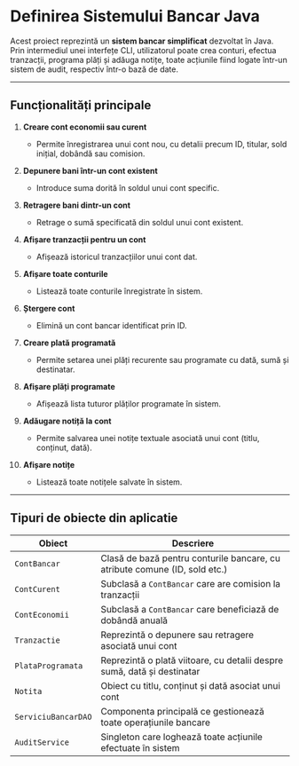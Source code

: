 # Definirea Sistemului Bancar Java

Acest proiect reprezintă un **sistem bancar simplificat** dezvoltat în Java. Prin intermediul unei interfețe CLI, utilizatorul poate crea conturi, efectua tranzacții, programa plăți și adăuga notițe, toate acțiunile fiind logate într-un sistem de audit, respectiv într-o bază de date. 

---

## Funcționalități principale 

1. **Creare cont economii sau curent**  
   - Permite înregistrarea unui cont nou, cu detalii precum ID, titular, sold inițial, dobândă sau comision.

2. **Depunere bani într-un cont existent**  
   - Introduce suma dorită în soldul unui cont specific.

3. **Retragere bani dintr-un cont**  
   - Retrage o sumă specificată din soldul unui cont existent.

4. **Afișare tranzacții pentru un cont**  
   - Afișează istoricul tranzacțiilor unui cont dat.

5. **Afișare toate conturile**  
   - Listează toate conturile înregistrate în sistem.

6. **Ștergere cont**  
   - Elimină un cont bancar identificat prin ID.

7. **Creare plată programată**  
   - Permite setarea unei plăți recurente sau programate cu dată, sumă și destinatar.

8. **Afișare plăți programate**  
   - Afișează lista tuturor plăților programate în sistem.

9. **Adăugare notiță la cont**  
   - Permite salvarea unei notițe textuale asociată unui cont (titlu, conținut, dată).

10. **Afișare notițe**  
    - Listează toate notițele salvate în sistem.

---

## Tipuri de obiecte din aplicatie

| Obiect            | Descriere                                                                 |
|-------------------|---------------------------------------------------------------------------|
| `ContBancar`      | Clasă de bază pentru conturile bancare, cu atribute comune (ID, sold etc.) |
| `ContCurent`      | Subclasă a `ContBancar` care are comision la tranzacții                    |
| `ContEconomii`    | Subclasă a `ContBancar` care beneficiază de dobândă anuală                 |
| `Tranzactie`      | Reprezintă o depunere sau retragere asociată unui cont                     |
| `PlataProgramata` | Reprezintă o plată viitoare, cu detalii despre sumă, dată și destinatar    |
| `Notita`          | Obiect cu titlu, conținut și dată asociat unui cont                        |
| `ServiciuBancarDAO` | Componenta principală ce gestionează toate operațiunile bancare           |
| `AuditService`    | Singleton care loghează toate acțiunile efectuate în sistem                |




